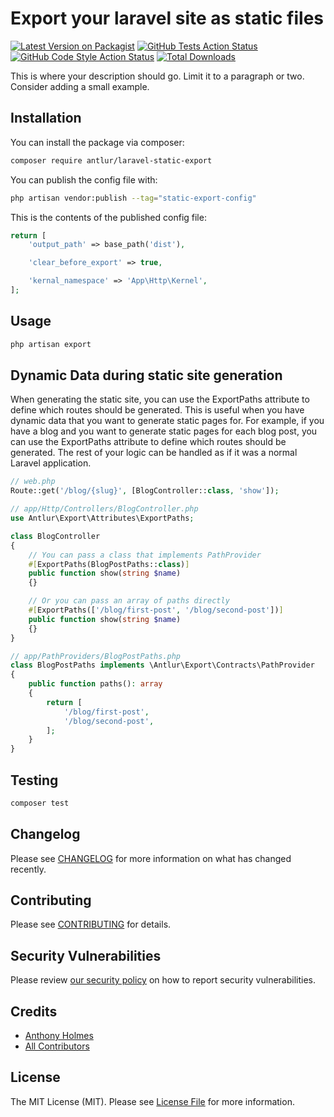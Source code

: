 # Export your laravel site as static files

[![Latest Version on Packagist](https://img.shields.io/packagist/v/antlur/laravel-static-export.svg?style=flat-square)](https://packagist.org/packages/antlur/laravel-static-export)
[![GitHub Tests Action Status](https://img.shields.io/github/actions/workflow/status/antlur/laravel-static-export/run-tests.yml?branch=main&label=tests&style=flat-square)](https://github.com/antlur/laravel-static-export/actions?query=workflow%3Arun-tests+branch%3Amain)
[![GitHub Code Style Action Status](https://img.shields.io/github/actions/workflow/status/antlur/laravel-static-export/fix-php-code-style-issues.yml?branch=main&label=code%20style&style=flat-square)](https://github.com/antlur/laravel-static-export/actions?query=workflow%3A"Fix+PHP+code+style+issues"+branch%3Amain)
[![Total Downloads](https://img.shields.io/packagist/dt/antlur/laravel-static-export.svg?style=flat-square)](https://packagist.org/packages/antlur/laravel-static-export)

This is where your description should go. Limit it to a paragraph or two. Consider adding a small example.

## Installation

You can install the package via composer:

```bash
composer require antlur/laravel-static-export
```

You can publish the config file with:

```bash
php artisan vendor:publish --tag="static-export-config"
```

This is the contents of the published config file:

```php
return [
    'output_path' => base_path('dist'),

    'clear_before_export' => true,

    'kernal_namespace' => 'App\Http\Kernel',
];
```

## Usage

```bash
php artisan export
```

## Dynamic Data during static site generation

When generating the static site, you can use the ExportPaths attribute to define which routes should be generated. This is useful when you have dynamic data that you want to generate static pages for. For example, if you have a blog and you want to generate static pages for each blog post, you can use the ExportPaths attribute to define which routes should be generated. The rest of your logic can be handled as if it was a normal Laravel application.

```php
// web.php
Route::get('/blog/{slug}', [BlogController::class, 'show']);

// app/Http/Controllers/BlogController.php
use Antlur\Export\Attributes\ExportPaths;

class BlogController
{
    // You can pass a class that implements PathProvider
    #[ExportPaths(BlogPostPaths::class)]
    public function show(string $name)
    {}

    // Or you can pass an array of paths directly
    #[ExportPaths(['/blog/first-post', '/blog/second-post'])]
    public function show(string $name)
    {}
}

// app/PathProviders/BlogPostPaths.php
class BlogPostPaths implements \Antlur\Export\Contracts\PathProvider
{
    public function paths(): array
    {
        return [
            '/blog/first-post',
            '/blog/second-post',
        ];
    }
}
```

## Testing

```bash
composer test
```

## Changelog

Please see [CHANGELOG](CHANGELOG.md) for more information on what has changed recently.

## Contributing

Please see [CONTRIBUTING](CONTRIBUTING.md) for details.

## Security Vulnerabilities

Please review [our security policy](../../security/policy) on how to report security vulnerabilities.

## Credits

-   [Anthony Holmes](https://github.com/anthonyholmes)
-   [All Contributors](../../contributors)

## License

The MIT License (MIT). Please see [License File](LICENSE.md) for more information.
